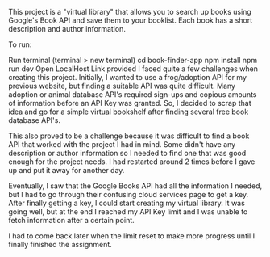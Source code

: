 This project is a "virtual library" that allows you to search up books using Google's Book API and save them to your booklist. Each book has a short description and author information.

To run:

Run terminal (terminal > new terminal)
cd book-finder-app
npm install
npm run dev
Open LocalHost Link provided
I faced quite a few challenges when creating this project. Initially, I wanted to use a frog/adoption API for my previous website, but finding a suitable API was quite difficult. Many adoption or animal database API's required sign-ups and copious amounts of information before an API Key was granted. So, I decided to scrap that idea and go for a simple virtual bookshelf after finding several free book database API's.

This also proved to be a challenge because it was difficult to find a book API that worked with the project I had in mind. Some didn't have any description or author information so I needed to find one that was good enough for the project needs. I had restarted around 2 times before I gave up and put it away for another day.

Eventually, I saw that the Google Books API had all the information I needed, but I had to go through their confusing cloud services page to get a key. After finally getting a key, I could start creating my virtual library. It was going well, but at the end I reached my API Key limit and I was unable to fetch information after a certain point.

I had to come back later when the limit reset to make more progress until I finally finished the assignment.